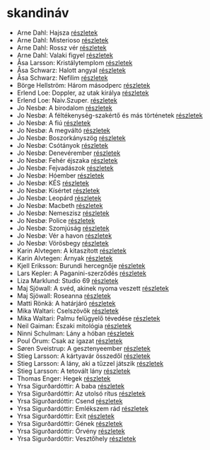 # skandináv

- Arne Dahl: Hajsza [részletek](_details/Arne%20Dahl.md#id_1666)
- Arne Dahl: Misterioso [részletek](_details/Arne%20Dahl.md#id_1667)
- Arne Dahl: Rossz vér [részletek](_details/Arne%20Dahl.md#id_1668)
- Arne Dahl: Valaki figyel [részletek](_details/Arne%20Dahl.md#id_1664)
- Åsa Larsson: Kristálytemplom [részletek](_details/%C3%85sa%20Larsson.md#id_681)
- Åsa Schwarz: Halott angyal [részletek](_details/%C3%85sa%20Schwarz.md#id_684)
- Åsa Schwarz: Nefilim [részletek](_details/%C3%85sa%20Schwarz.md#id_683)
- Börge Hellström: Három másodperc [részletek](_details/B%C3%B6rge%20Hellstr%C3%B6m.md#id_680)
- Erlend Loe: Doppler, az utak királya [részletek](_details/Erlend%20Loe.md#id_531)
- Erlend Loe: Naiv.Szuper. [részletek](_details/Erlend%20Loe.md#id_532)
- Jo Nesbø: A birodalom [részletek](_details/Jo%20Nesb%C3%B8.md#id_1735)
- Jo Nesbø: A féltékenység-szakértő és más történetek [részletek](_details/Jo%20Nesb%C3%B8.md#id_1737)
- Jo Nesbø: A fiú [részletek](_details/Jo%20Nesb%C3%B8.md#id_1741)
- Jo Nesbø: A megváltó [részletek](_details/Jo%20Nesb%C3%B8.md#id_592)
- Jo Nesbø: Boszorkányszög [részletek](_details/Jo%20Nesb%C3%B8.md#id_412)
- Jo Nesbø: Csótányok [részletek](_details/Jo%20Nesb%C3%B8.md#id_577)
- Jo Nesbø: Denevérember [részletek](_details/Jo%20Nesb%C3%B8.md#id_581)
- Jo Nesbø: Fehér éjszaka [részletek](_details/Jo%20Nesb%C3%B8.md#id_978)
- Jo Nesbø: Fejvadászok [részletek](_details/Jo%20Nesb%C3%B8.md#id_411)
- Jo Nesbø: Hóember [részletek](_details/Jo%20Nesb%C3%B8.md#id_582)
- Jo Nesbø: KÉS [részletek](_details/Jo%20Nesb%C3%B8.md#id_1740)
- Jo Nesbø: Kísértet [részletek](_details/Jo%20Nesb%C3%B8.md#id_591)
- Jo Nesbø: Leopárd [részletek](_details/Jo%20Nesb%C3%B8.md#id_580)
- Jo Nesbø: Macbeth [részletek](_details/Jo%20Nesb%C3%B8.md#id_1738)
- Jo Nesbø: Nemeszisz [részletek](_details/Jo%20Nesb%C3%B8.md#id_410)
- Jo Nesbø: Police [részletek](_details/Jo%20Nesb%C3%B8.md#id_578)
- Jo Nesbø: Szomjúság [részletek](_details/Jo%20Nesb%C3%B8.md#id_1739)
- Jo Nesbø: Vér a havon [részletek](_details/Jo%20Nesb%C3%B8.md#id_1736)
- Jo Nesbø: Vörösbegy [részletek](_details/Jo%20Nesb%C3%B8.md#id_1742)
- Karin Alvtegen: A kitaszított [részletek](_details/Karin%20Alvtegen.md#id_673)
- Karin Alvtegen: Árnyak [részletek](_details/Karin%20Alvtegen.md#id_676)
- Kjell Eriksson: Burundi hercegnője [részletek](_details/Kjell%20Eriksson.md#id_677)
- Lars Kepler: A Paganini-szerződés [részletek](_details/Lars%20Kepler.md#id_674)
- Liza Marklund: Studio 69 [részletek](_details/Liza%20Marklund.md#id_687)
- Maj Sjöwall: A svéd, akinek nyoma veszett [részletek](_details/Maj%20Sj%C3%B6wall.md#id_675)
- Maj Sjöwall: Roseanna [részletek](_details/Maj%20Sj%C3%B6wall.md#id_686)
- Matti Rönkä: A határjáró [részletek](_details/Matti%20R%C3%B6nk%C3%A4.md#id_671)
- Mika Waltari: Cselszövők [részletek](_details/Mika%20Waltari.md#id_679)
- Mika Waltari: Palmu felügyelő tévedése [részletek](_details/Mika%20Waltari.md#id_685)
- Neil Gaiman: Északi mitológia [részletek](_details/Neil%20Gaiman.md#id_1435)
- Ninni Schulman: Lány a hóban [részletek](_details/Ninni%20Schulman.md#id_682)
- Poul Örum: Csak az igazat [részletek](_details/Poul%20%C3%96rum.md#id_678)
- Søren Sveistrup: A gesztenyeember [részletek](_details/S%C3%B8ren%20Sveistrup.md#id_1490)
- Stieg Larsson: A kártyavár összedől [részletek](_details/Stieg%20Larsson.md#id_27)
- Stieg Larsson: A lány, aki a tűzzel játszik [részletek](_details/Stieg%20Larsson.md#id_26)
- Stieg Larsson: A tetovált lány [részletek](_details/Stieg%20Larsson.md#id_29)
- Thomas Enger: Hegek [részletek](_details/Thomas%20Enger.md#id_617)
- Yrsa Sigurðardóttir: A baba [részletek](_details/Yrsa%20Sigur%C3%B0ard%C3%B3ttir.md#id_1729)
- Yrsa Sigurðardóttir: Az utolsó rítus [részletek](_details/Yrsa%20Sigur%C3%B0ard%C3%B3ttir.md#id_1734)
- Yrsa Sigurðardóttir: Csend [részletek](_details/Yrsa%20Sigur%C3%B0ard%C3%B3ttir.md#id_1730)
- Yrsa Sigurðardóttir: Emlékszem ​rád [részletek](_details/Yrsa%20Sigur%C3%B0ard%C3%B3ttir.md#id_1727)
- Yrsa Sigurðardóttir: Exit [részletek](_details/Yrsa%20Sigur%C3%B0ard%C3%B3ttir.md#id_1728)
- Yrsa Sigurðardóttir: Gének [részletek](_details/Yrsa%20Sigur%C3%B0ard%C3%B3ttir.md#id_1731)
- Yrsa Sigurðardóttir: Örvény [részletek](_details/Yrsa%20Sigur%C3%B0ard%C3%B3ttir.md#id_1732)
- Yrsa Sigurðardóttir: Vesztőhely [részletek](_details/Yrsa%20Sigur%C3%B0ard%C3%B3ttir.md#id_1733)